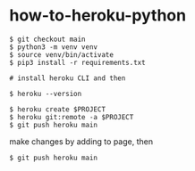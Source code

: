# how-to-heroku-python

```
$ git checkout main
$ python3 -m venv venv
$ source venv/bin/activate
$ pip3 install -r requirements.txt

# install heroku CLI and then

$ heroku --version

$ heroku create $PROJECT
$ heroku git:remote -a $PROJECT
$ git push heroku main
```

make changes by adding to page, then

```
$ git push heroku main
```
